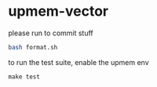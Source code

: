 # upmem-vector

please run to commit stuff

```bash
bash format.sh 
```

to run the test suite, enable the upmem env
```
make test
```